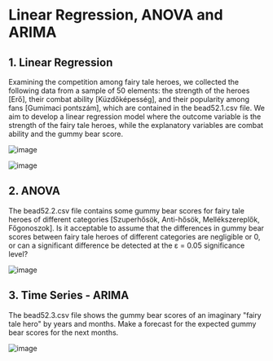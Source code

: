 # Linear Regression, ANOVA and ARIMA

## 1. Linear Regression
Examining the competition among fairy tale heroes, we collected the following data from a sample of 50 elements: the strength of the heroes [Erő], their combat ability [Küzdőképesség], and their popularity among fans [Gumimaci pontszám], which are contained in the bead52.1.csv file.
We aim to develop a linear regression model where the outcome variable is the strength of the fairy tale heroes, while the explanatory variables are combat ability and the gummy bear score.

![image](https://github.com/eva-vision/LinReg-ANOVA-ARIMA/assets/52841811/86a70d67-70bb-476a-a967-7ed1f93f1dac)

![image](https://github.com/eva-vision/LinReg-ANOVA-ARIMA/assets/52841811/18146a6e-b0b4-4cc9-af27-a647693ff8c3)


## 2. ANOVA
The bead52.2.csv file contains some gummy bear scores for fairy tale heroes of different categories [Szuperhősök, Anti-hősök, Mellékszereplők, Főgonoszok]. Is it acceptable to assume that the differences in gummy bear scores between fairy tale heroes of different categories are negligible or 0, or can a significant difference be detected at the ε = 0.05 significance level?

![image](https://github.com/eva-vision/LinReg-ANOVA-ARIMA/assets/52841811/8977612e-c537-4515-a356-3eb543b0b35d)


## 3. Time Series - ARIMA
The bead52.3.csv file shows the gummy bear scores of an imaginary "fairy tale hero" by years and months.
Make a forecast for the expected gummy bear scores for the next months.

![image](https://github.com/eva-vision/LinReg-ANOVA-ARIMA/assets/52841811/c755cb56-f1ee-4f1a-9d47-4080fb78b5ba)
